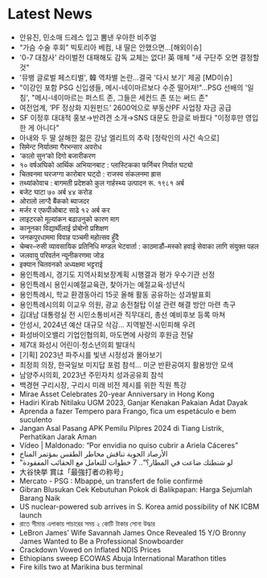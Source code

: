 # Latest News
-  안유진, 민소매 드레스 입고 뽐낸 우아한 비주얼
-  “가슴 수술 후회” 빅토리아 베컴, 내 딸은 안했으면…[해외이슈]
-  '0-7 대참사' 라이벌전 대패해도 감독 교체는 없다! 英 매체 "새 구단주 오면 결정할 것"
-  '뮤뱅 글로벌 페스티벌', 韓 역차별 논란…결국 '다시 보기' 제공 [MD이슈]
-  "이강인 포함 PSG 신입생들, 메시-네이마르보다 수준 떨어져!"…PSG 선배의 '일침', "메시-네이마르는 퍼스트 존, 그들은 세컨드 존 또는 써드 존"
-  여전업계, ‘PF 정상화 지원펀드’ 2600억으로 부동산PF 사업장 자금 공급
-  SF 이정후 대대적 홍보→반려견 소개→SNS 대문도 한글로 바꿨다 "이정후만 영입한 게 아니다"
-  아내와 두 딸 살해한 젊은 강남 엘리트의 추락 [정락인의 사건 속으로]
-  सिमेन्ट निर्यातमा गैरभन्सार अवरोध
-  ‘कालो सुन’को दिगो बजारीकरण
-  १० वर्षअघिको आर्थिक अभियानबाट : प्लास्टिकका फर्निचर निर्यात घट्यो
-  चितवनमा घरजग्गा कारोबार घट्दो : राजस्व संकलनमा ह्रास
-  तथ्यांकोवाच : बागमती प्रदेशको कुल गार्हस्थ्य उत्पादन रू. १९८१ अर्ब
-  बजेट घाटा ७० अर्ब ४४ करोड
-  ओरालो लाग्दै बैंकको ब्याजदर
-  मर्जर र एफपीओबाट साढे १२ अर्ब कर
-  लाइटरको मूल्यांकन बढाउनुको कारण माग
-  कानूनका विद्यार्थीलाई प्रोबोनो प्रशिक्षण
-  जनकपुरधाममा विवाह पञ्चमी महोत्सव हुँदै
-  चेम्बर–रुसी व्यावसायिक प्रतिनिधि मण्डल भेटवार्ता : काठमाडौं–मस्को हवाई सेवाका लागि संयुक्त पहल
-  जलवायु परिवर्तन न्यूनीकरणमा जोड
-  इक्यान चितवनको अध्यक्षमा भट्टराई
-  용인특례시, 경기도 지역사회보장계획 시행결과 평가 우수기관 선정
-  용인특례시 용인시예절교육관, 찾아가는 예절교육·성년식
-  용인특례시, 학교 환경동아리 15곳 올해 활동 공유하는 성과발표회
-  용인특례시의회 이교우 의원, 광교 송전철탑 이설 관련 해결 방안 마련 촉구
-  김대남 대통령실 전 시민소통비서관 직무대리, 총선 예비후보 등록 마쳐
-  안성시, 2024년 예산 대규모 삭감… 지역발전·시민피해 우려
-  화성바이오밸리 기업인협의회, 마도면에 사랑의 후원금 전달
-  제7대 화성시 어린이·청소년의회 발대식
-  [기획] 2023년 파주시를 빛낸 시정성과 몰아보기
-  최정희 의장, 한국일보 미지답 포럼 참석… 미군 반환공여지 활용방안 모색
-  남양주시의회, 2023년 주민자치 성과공유회 참석
-  백경현 구리시장, 구리시 미래 비전 제시를 위한 직원 특강
-  Mirae Asset Celebrates 20-year Anniversary in Hong Kong
-  Hadiri Kirab Nitilaku UGM 2023, Ganjar Kenakan Pakaian Adat Dayak
-  Aprenda a fazer Tempero para Frango, fica um espetáculo e bem suculento
-  Jangan Asal Pasang APK Pemilu Pilpres 2024 di Tiang Listrik, Perhatikan Jarak Aman
-  Vídeo | Maldonado: “Por envidia no quiso cubrir a Ariela Cáceres”
-  الأرصاد الجوية تناقش مخاطر الطقس بمؤتمر المناخ
-  "لو شنطتك ضاعت في المطار؟".. 7 خطوات للتعامل مع الحقائب المفقودة
-  大谷快挙 賞は「最強打者の称号」
-  Mercato - PSG : Mbappé, un transfert de folie confirmé
-  Gibran Blusukan Cek Kebutuhan Pokok di Balikpapan: Harga Sejumlah Barang Naik
-  US nuclear-powered sub arrives in S. Korea amid possibility of NK ICBM launch
-  রাতে সীমান্ত এলাকায় পাচারের সময় ২ কোটি টাকার সোনা উদ্ধার
-  LeBron James’ Wife Savannah James Once Revealed 15 Y/O Bronny James Wanted to Be a Professional Snowboarder
-  Crackdown Vowed on Inflated NDIS Prices
-  Ethiopians sweep ECOWAS Abuja International Marathon titles
-  Fire kills two at Marikina bus terminal
